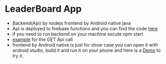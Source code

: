 # LeaderBoard App

- Backend(Api) by nodejs frontend by Android native java
- Api is deployed to firebase functions and you can find the code [here](https://github.com/mahmoudgmaa/leaderboard/tree/master/backend)
- if you need to run backend on your machine excute npm start
- [example](https://us-central1-leaderboard-b8561.cloudfunctions.net/expressApi/api/leaderbord?currentUserId=zJsI8m74uqOI3el3EM1u64kbUWd2) for the GET Api call
- frontend by Android native is just for show case you can open it with android studio, build it and run it on your phone and here is a [Demo](https://github.com/mahmoudgmaa/leaderboard/blob/master/app/release/app-release.apk) to try it.